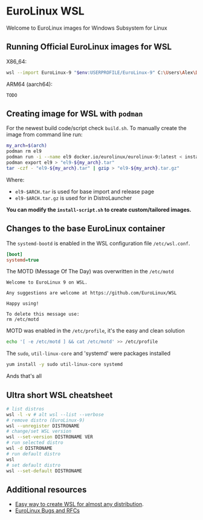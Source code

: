# EuroLinux WSL

Welcome to EuroLinux images for Windows Subsystem for Linux

## Running Official EuroLinux images for WSL

X86_64:
```bash
wsl --import EuroLinux-9 "$env:USERPROFILE/EuroLinux-9" C:\Users\Alex\Downloads\el9.tar --version 2
```

ARM64 (aarch64):

```
TODO
```

## Creating image for WSL with `podman`

For the newest build code/script check `build.sh`. To manually
create the image from command line run:

```bash
my_arch=$(arch)
podman rm el9
podman run -i --name el9 docker.io/eurolinux/eurolinux-9:latest < install-script.sh
podman export el9 > "el9-${my_arch}.tar"
tar -czf - "el9-${my_arch}.tar" | gzip > "el9-${my_arch}.tar.gz"
```

Where:
- `el9-$ARCH.tar` is used for base import and release page
- `el9-$ARCH.tar.gz` is used for in DistroLauncher

**You can modify the `install-script.sh` to create custom/tailored images.**

## Changes to the base EuroLinux container

The `systemd-bootd` is enabled in the WSL configuration file `/etc/wsl.conf`.
```ini
[boot]
systemd=true
```

The MOTD (Message Of The Day) was overwritten in the `/etc/motd`
```
Welcome to EuroLinux 9 on WSL.

Any suggestions are welcome at https://github.com/EuroLinux/WSL

Happy using!

To delete this message use:
rm /etc/motd
```


MOTD was enabled in the `/etc/profile`, it's the easy and clean solution

```bash
echo '[ -e /etc/motd ] && cat /etc/motd' >> /etc/profile
```

The `sudo`, `util-linux-core` and 'systemd' were packages installed

```bash
yum install -y sudo util-linux-core systemd
```
Ands that's all

## Ultra short WSL cheatsheet

```bash
# list distros
wsl -l -v # alt wsl --list --verbose
# remove distro (EuroLinux-9)
wsl --unregister DISTRONAME
# change/set WSL version
wsl --set-version DISTRONAME VER
# run selected distro
wsl -d DISTRONAME
# run default distro
wsl
# set default distro
wsl --set-default DISTRONAME
```

## Additional resources

- [Easy way to create WSL for almost any distribution](https://learn.microsoft.com/en-us/windows/wsl/use-custom-distro).
- [EuroLinux Bugs and RFCs](https://github.com/EuroLinux/eurolinux-distro-bugs-and-rfc)
